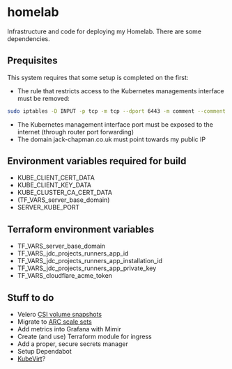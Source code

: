 # homelab

Infrastructure and code for deploying my Homelab. There are some dependencies.

## Prequisites

This system requires that some setup is completed on the first:
* The rule that restricts access to the Kubernetes managements interface must be removed:

```sh
sudo iptables -D INPUT -p tcp -m tcp --dport 6443 -m comment --comment "iX Custom Rule to drop connection requests to k8s cluster from external sources" -j DROP
```

* The Kubernetes management interface port must be exposed to the internet (through router port forwarding)
* The domain jack-chapman.co.uk must point towards my public IP

## Environment variables required for build

* KUBE_CLIENT_CERT_DATA
* KUBE_CLIENT_KEY_DATA
* KUBE_CLUSTER_CA_CERT_DATA
* (TF_VARS_server_base_domain)
* SERVER_KUBE_PORT

## Terraform environment variables

* TF_VARS_server_base_domain
* TF_VARS_jdc_projects_runners_app_id
* TF_VARS_jdc_projects_runners_app_installation_id
* TF_VARS_jdc_projects_runners_app_private_key
* TF_VARS_cloudflare_acme_token

## Stuff to do

* Velero [CSI volume snapshots](https://velero.io/docs/v1.12/csi-snapshot-data-movement/#configure-a-backup-storage-location)
* Migrate to [ARC scale sets](https://github.com/actions/actions-runner-controller/discussions/2775)
* Add metrics into Grafana with Mimir
* Create (and use) Terraform module for ingress
* Add a proper, secure secrets manager
* Setup Dependabot
* [KubeVirt](https://kubevirt.io/user-guide/operations/installation/)?
